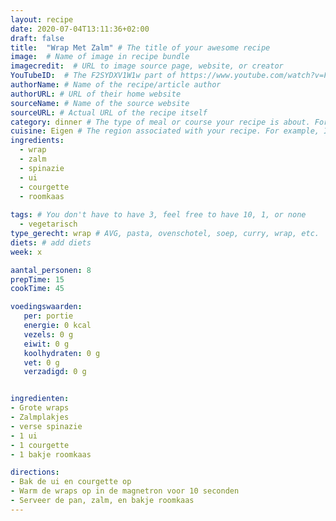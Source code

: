 ```yaml
---
layout: recipe
date: 2020-07-04T13:11:36+02:00
draft: false
title:  "Wrap Met Zalm" # The title of your awesome recipe
image:  # Name of image in recipe bundle
imagecredit:  # URL to image source page, website, or creator
YouTubeID:  # The F2SYDXV1W1w part of https://www.youtube.com/watch?v=F2SYDXV1W1w
authorName: # Name of the recipe/article author
authorURL: # URL of their home website
sourceName: # Name of the source website
sourceURL: # Actual URL of the recipe itself
category: dinner # The type of meal or course your recipe is about. For example: "dinner", "entree", or "dessert".
cuisine: Eigen # The region associated with your recipe. For example, Italiaans, Mediterraans", or Eigen.
ingredients:
  - wrap
  - zalm
  - spinazie
  - ui
  - courgette
  - roomkaas
  
tags: # You don't have to have 3, feel free to have 10, 1, or none
  - vegetarisch
type_gerecht: wrap # AVG, pasta, ovenschotel, soep, curry, wrap, etc.
diets: # add diets
week: x

aantal_personen: 8
prepTime: 15
cookTime: 45

voedingswaarden:
   per: portie
   energie: 0 kcal
   vezels: 0 g
   eiwit: 0 g
   koolhydraten: 0 g
   vet: 0 g
   verzadigd: 0 g


ingredienten:
- Grote wraps
- Zalmplakjes 
- verse spinazie
- 1 ui
- 1 courgette 
- 1 bakje roomkaas

directions:
- Bak de ui en courgette op
- Warm de wraps op in de magnetron voor 10 seconden
- Serveer de pan, zalm, en bakje roomkaas
---
```


